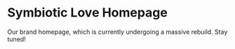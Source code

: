 <h1>Symbiotic Love Homepage</h1>
Our brand homepage, which is currently undergoing a massive rebuild. Stay tuned!
